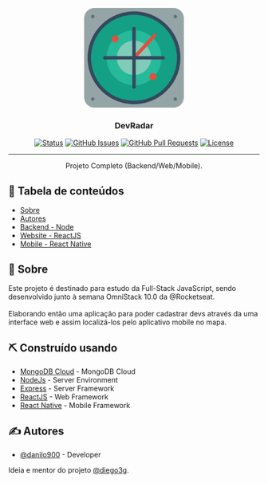 <p align="center">
  <a href="/" rel="noopener">
 <img width=200px height=200px src="icon.png" alt="DevRadar"></a>
</p>

<h3 align="center">DevRadar</h3>

<div align="center">

[![Status](https://img.shields.io/badge/status-active-success.svg)]()
[![GitHub Issues](https://img.shields.io/github/issues/danilo900/devradar.svg)](https://github.com/danilo900/devradar/issues)
[![GitHub Pull Requests](https://img.shields.io/github/issues-pr/danilo900/devradar.svg)](https://github.com/danilo900/devradar/pulls)
[![License](https://img.shields.io/badge/license-MIT-blue.svg)](/LICENSE)

</div>

---

<p align="center"> Projeto Completo (Backend/Web/Mobile).
    <br> 
</p>

## 📝 Tabela de conteúdos

- [Sobre](#about)
- [Autores](#authors)
- [Backend - Node](backend)
- [Website - ReactJS](web)
- [Mobile - React Native](mobile)

## 🧐 Sobre <a name = "about"></a>

Este projeto é destinado para estudo da Full-Stack JavaScript, sendo desenvolvido junto à semana OmniStack 10.0 da @Rocketseat.
<br><br>
Elaborando então uma aplicação para poder cadastrar devs através da uma interface web e assim localizá-los pelo aplicativo mobile no mapa.

## ⛏️ Construído usando <a name = "built_using"></a>

- [MongoDB Cloud](https://www.mongodb.com/cloud) - MongoDB Cloud
- [NodeJs](https://nodejs.org/en/) - Server Environment
- [Express](https://expressjs.com/) - Server Framework
- [ReactJS](https://reactjs.org/) - Web Framework
- [React Native](https://facebook.github.io/react-native/) - Mobile Framework

## ✍️ Autores <a name = "authors"></a>

- [@danilo900](https://github.com/danilo900) - Developer

Ideia e mentor do projeto [@diego3g](https://github.com/diego3g).
